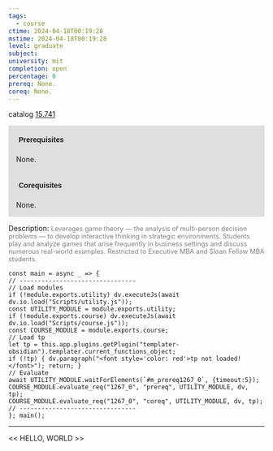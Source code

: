 ```yaml
---
tags:
  - course
ctime: 2024-04-18T00:19:28
mstime: 2024-04-18T00:19:28
level: graduate
subject: 
university: mit
completion: open
percentage: 0
prereq: None.
coreq: None.
---
```


catalog [15.741](http://student.mit.edu/catalog/m15c.html#15.741)

<span style="display: block; padding: 15px; background-color: rgb(100, 100, 100, 0.2);"><font id="m_prereq1267_0" style="display: block; font-family: Arial, sans-serif; font-weight: bold; padding: 5px">Prerequisites</font><br><span id="prereq1267_0">None.</span></span>
<span style="display: block; padding: 15px; background-color: rgb(100, 100, 100, 0.2);"><font id="m_coreq1267_0" style="display: block; font-family: Arial, sans-serif; font-weight: bold; padding: 5px">Corequisites</font><br><span id="coreq1267_0">None.</span></span>

<font style="">Description:</font>
<font style="color: grey; font-size: 0.8rem;">Leverages game theory — the analysis of multi-person decision problems — to develop interactive thinking in strategic environments. Students play and analyze games that arise frequently in business settings and discuss numerous real-world examples. Restricted to Executive MBA and Sloan Fellow MBA students.</font>

```dataviewjs
const main = async _ => {
// --------------------------------
// Load modules
if (!module.exports.utility) dv.executeJs(await dv.io.load("Scripts/utility.js"));
const UTILITY_MODULE = module.exports.utility;
if (!module.exports.course) dv.executeJs(await dv.io.load("Scripts/course.js"));
const COURSE_MODULE = module.exports.course;
// Load tp
let tp = this.app.plugins.getPlugin("templater-obsidian").templater.current_functions_object;
if (!tp) { dv.paragraph("<font style='color: red'>tp not loaded!</font>"); return; }
// Evaluate
await UTILITY_MODULE.waitForElements(`#m_prereq1267_0`, {timeout:5});
COURSE_MODULE.evaluate_req("1267_0", "prereq", UTILITY_MODULE, dv, tp);
COURSE_MODULE.evaluate_req("1267_0", "coreq", UTILITY_MODULE, dv, tp);
// --------------------------------
}; main();
```

---

<< HELLO, WORLD >>
